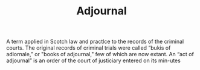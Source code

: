 ---
title: Adjournal
letter: A
permalink: "/definitions/adjournal.html"
body: A term applied in Scotch law and practlce to the records of the criminal courts.
  The original records of criminal trials were called “bukis of adiornale,” or "books
  of adjournal," few of which are now extant. An “act of adjournal” is an order of
  the court of justiciary entered on its min-utes
published_at: '2018-07-07'
layout: post
---